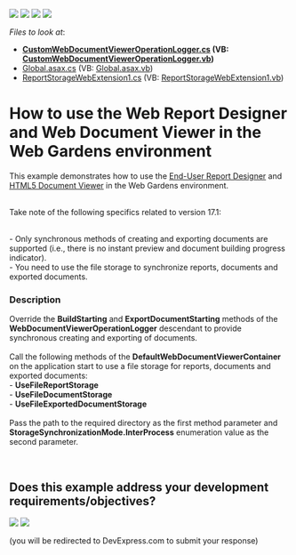 <!-- default badges list -->
![](https://img.shields.io/endpoint?url=https://codecentral.devexpress.com/api/v1/VersionRange/128604151/17.1.4%2B)
[![](https://img.shields.io/badge/Open_in_DevExpress_Support_Center-FF7200?style=flat-square&logo=DevExpress&logoColor=white)](https://supportcenter.devexpress.com/ticket/details/T528588)
[![](https://img.shields.io/badge/📖_How_to_use_DevExpress_Examples-e9f6fc?style=flat-square)](https://docs.devexpress.com/GeneralInformation/403183)
[![](https://img.shields.io/badge/💬_Leave_Feedback-feecdd?style=flat-square)](#does-this-example-address-your-development-requirementsobjectives)
<!-- default badges end -->
<!-- default file list -->
*Files to look at*:

* **[CustomWebDocumentViewerOperationLogger.cs](./CS/DevExpressWebGardenReporting/CustomWebDocumentViewerOperationLogger.cs) (VB: [CustomWebDocumentViewerOperationLogger.vb](./VB/DevExpressWebGardenReporting/CustomWebDocumentViewerOperationLogger.vb))**
* [Global.asax.cs](./CS/DevExpressWebGardenReporting/Global.asax.cs) (VB: [Global.asax.vb](./VB/DevExpressWebGardenReporting/Global.asax.vb))
* [ReportStorageWebExtension1.cs](./CS/DevExpressWebGardenReporting/ReportStorageWebExtension1.cs) (VB: [ReportStorageWebExtension1.vb](./VB/DevExpressWebGardenReporting/ReportStorageWebExtension1.vb))
<!-- default file list end -->
# How to use the Web Report Designer and Web Document Viewer in the Web Gardens environment


This example demonstrates how to use the <a href="https://documentation.devexpress.com/#XtraReports/CustomDocument17103">End-User Report Designer</a> and <a href="https://documentation.devexpress.com/#XtraReports/CustomDocument17738">HTML5 Document Viewer</a> in the Web Gardens environment.<br><br>
<p>Take note of the following specifics related to version 17.1:</p>
<br>- Only synchronous methods of creating and exporting documents are supported (i.e., there is no instant preview and document building progress indicator).<br>- You need to use the file storage to synchronize reports, documents and exported documents.


<h3>Description</h3>

Override the <strong>BuildStarting</strong> and <strong>ExportDocumentStarting</strong> methods of the <strong>WebDocumentViewerOperationLogger</strong> descendant to provide synchronous creating and exporting of documents. <br><br>Call the following methods of the <strong>DefaultWebDocumentViewerContainer</strong> on the application start to use a file storage for reports, documents and exported documents: <br>- <strong>UseFileReportStorage</strong><br>- <strong>UseFileDocumentStorage</strong><br>- <strong>UseFileExportedDocumentStorage</strong><br><br>Pass the path to the required directory as the first method parameter and <strong>StorageSynchronizationMode.InterProcess</strong> enumeration value as the second parameter.

<br/>


<!-- feedback -->
## Does this example address your development requirements/objectives?

[<img src="https://www.devexpress.com/support/examples/i/yes-button.svg"/>](https://www.devexpress.com/support/examples/survey.xml?utm_source=github&utm_campaign=reporting-web-mvc-viewer-clustering&~~~was_helpful=yes) [<img src="https://www.devexpress.com/support/examples/i/no-button.svg"/>](https://www.devexpress.com/support/examples/survey.xml?utm_source=github&utm_campaign=reporting-web-mvc-viewer-clustering&~~~was_helpful=no)

(you will be redirected to DevExpress.com to submit your response)
<!-- feedback end -->
